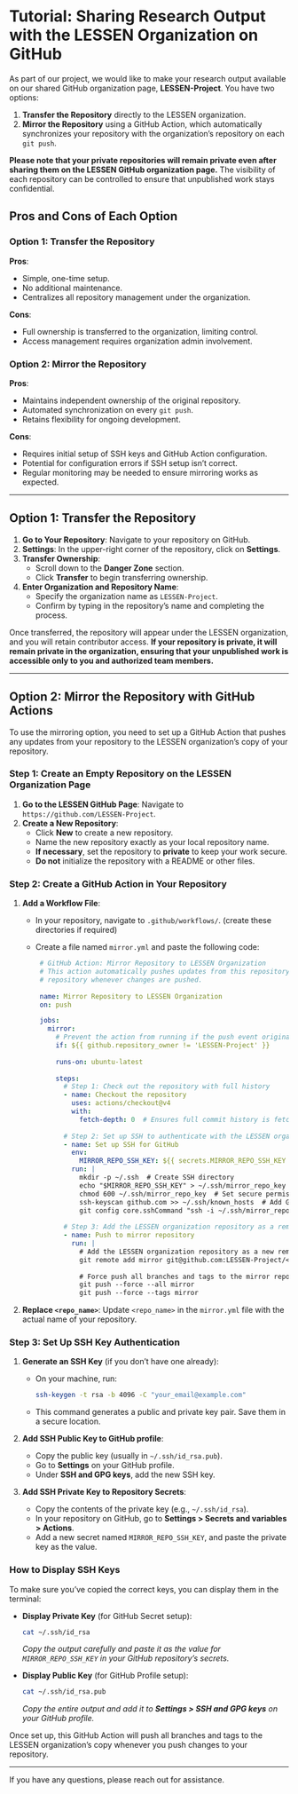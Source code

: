 # Tutorial: Sharing Research Output with the LESSEN Organization on GitHub

As part of our project, we would like to make your research output available on our shared GitHub organization page, **LESSEN-Project**. You have two options:

1. **Transfer the Repository** directly to the LESSEN organization.
2. **Mirror the Repository** using a GitHub Action, which automatically synchronizes your repository with the organization’s repository on each `git push`.

**Please note that your private repositories will remain private even after sharing them on the LESSEN GitHub organization page.** The visibility of each repository can be controlled to ensure that unpublished work stays confidential.

## Pros and Cons of Each Option

### **Option 1: Transfer the Repository**
**Pros**:
   - Simple, one-time setup.
   - No additional maintenance.
   - Centralizes all repository management under the organization.

**Cons**:
   - Full ownership is transferred to the organization, limiting control.
   - Access management requires organization admin involvement.

### **Option 2: Mirror the Repository**
**Pros**:
   - Maintains independent ownership of the original repository.
   - Automated synchronization on every `git push`.
   - Retains flexibility for ongoing development.

**Cons**:
   - Requires initial setup of SSH keys and GitHub Action configuration.
   - Potential for configuration errors if SSH setup isn’t correct.
   - Regular monitoring may be needed to ensure mirroring works as expected.

---

## Option 1: Transfer the Repository

1. **Go to Your Repository**: Navigate to your repository on GitHub.
2. **Settings**: In the upper-right corner of the repository, click on **Settings**.
3. **Transfer Ownership**:
   - Scroll down to the **Danger Zone** section.
   - Click **Transfer** to begin transferring ownership.
4. **Enter Organization and Repository Name**:
   - Specify the organization name as `LESSEN-Project`.
   - Confirm by typing in the repository’s name and completing the process.
   
Once transferred, the repository will appear under the LESSEN organization, and you will retain contributor access. **If your repository is private, it will remain private in the organization, ensuring that your unpublished work is accessible only to you and authorized team members.**

---

## Option 2: Mirror the Repository with GitHub Actions

To use the mirroring option, you need to set up a GitHub Action that pushes any updates from your repository to the LESSEN organization’s copy of your repository.

### Step 1: Create an Empty Repository on the LESSEN Organization Page

1. **Go to the LESSEN GitHub Page**: Navigate to `https://github.com/LESSEN-Project`.
2. **Create a New Repository**:
   - Click **New** to create a new repository.
   - Name the new repository exactly as your local repository name.
   - **If necessary**, set the repository to **private** to keep your work secure.
   - **Do not** initialize the repository with a README or other files.

### Step 2: Create a GitHub Action in Your Repository

1. **Add a Workflow File**:
   - In your repository, navigate to `.github/workflows/`. (create these directories if required)
   - Create a file named `mirror.yml` and paste the following code:

     ```yaml
      # GitHub Action: Mirror Repository to LESSEN Organization
      # This action automatically pushes updates from this repository to the LESSEN-Project GitHub organization
      # repository whenever changes are pushed.
      
      name: Mirror Repository to LESSEN Organization
      on: push

      jobs:
        mirror:
          # Prevent the action from running if the push event originates from the LESSEN organization, to avoid recursive looping
          if: ${{ github.repository_owner != 'LESSEN-Project' }}
      
          runs-on: ubuntu-latest
      
          steps:
            # Step 1: Check out the repository with full history
            - name: Checkout the repository
              uses: actions/checkout@v4
              with:
                fetch-depth: 0  # Ensures full commit history is fetched, necessary for mirroring all branches
      
            # Step 2: Set up SSH to authenticate with the LESSEN organization
            - name: Set up SSH for GitHub
              env:
                MIRROR_REPO_SSH_KEY: ${{ secrets.MIRROR_REPO_SSH_KEY }}  # Uses the private SSH key stored as a secret
              run: |
                mkdir -p ~/.ssh  # Create SSH directory
                echo "$MIRROR_REPO_SSH_KEY" > ~/.ssh/mirror_repo_key  # Save SSH key to file
                chmod 600 ~/.ssh/mirror_repo_key  # Set secure permissions for the key
                ssh-keyscan github.com >> ~/.ssh/known_hosts  # Add GitHub to known hosts for secure SSH
                git config core.sshCommand "ssh -i ~/.ssh/mirror_repo_key"  # Configure git to use this SSH key
      
            # Step 3: Add the LESSEN organization repository as a remote and push changes
            - name: Push to mirror repository
              run: |
                # Add the LESSEN organization repository as a new remote called "mirror"
                git remote add mirror git@github.com:LESSEN-Project/<repo_name>.git
                
                # Force push all branches and tags to the mirror repository
                git push --force --all mirror
                git push --force --tags mirror

     ```

2. **Replace `<repo_name>`**: Update `<repo_name>` in the `mirror.yml` file with the actual name of your repository.

### Step 3: Set Up SSH Key Authentication

1. **Generate an SSH Key** (if you don’t have one already):
   - On your machine, run:
     ```bash
     ssh-keygen -t rsa -b 4096 -C "your_email@example.com"
     ```
   - This command generates a public and private key pair. Save them in a secure location.

2. **Add SSH Public Key to GitHub profile**:
   - Copy the public key (usually in `~/.ssh/id_rsa.pub`).
   - Go to **Settings** on your GitHub profile.
   - Under **SSH and GPG keys**, add the new SSH key.

3. **Add SSH Private Key to Repository Secrets**:
   - Copy the contents of the private key (e.g., `~/.ssh/id_rsa`).
   - In your repository on GitHub, go to **Settings > Secrets and variables > Actions**.
   - Add a new secret named `MIRROR_REPO_SSH_KEY`, and paste the private key as the value.

### How to Display SSH Keys

To make sure you’ve copied the correct keys, you can display them in the terminal:

- **Display Private Key** (for GitHub Secret setup):
  ```bash
  cat ~/.ssh/id_rsa
  ```
  *Copy the output carefully and paste it as the value for `MIRROR_REPO_SSH_KEY` in your GitHub repository’s secrets.*

- **Display Public Key** (for GitHub Profile setup):
  ```bash
  cat ~/.ssh/id_rsa.pub
  ```
  *Copy the entire output and add it to **Settings > SSH and GPG keys** on your GitHub profile.*

Once set up, this GitHub Action will push all branches and tags to the LESSEN organization’s copy whenever you push changes to your repository.

---

If you have any questions, please reach out for assistance.
